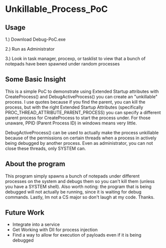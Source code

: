 # Unkillable_Process_PoC

## Usage
1.) Download Debug-PoC.exe

2.) Run as Administrator

3.) Look in task manager, procexp, or tasklist to view that a bunch of notepads have been spawned under random processes

## Some Basic Insight
This is a simple PoC to demonstrate using Extended Startup attributes with CreateProcess() and DebugActiveProcess() you can create an "unkillable" process. I use quotes because if you find the parent, you can kill the process, but with the right Extended Startup Attributes (specifically PROC_THREAD_ATTRIBUTE_PARENT_PROCESS) you can specify a different parent process for CreateProcess to start the process under. For those unaware, PPID (Parent Process ID) in windows means very little.

DebugActiveProcess() can be used to actually make the process unkillable because of the permissions on certain threads when a process in actively being debugged by another process. Even as administrator, you can not close these threads, only SYSTEM can. 

## About the program
This program simply spawns a bunch of notepads under different processes on the system and debugs them so you can't kill them (unless you have a SYSTEM shell). Also worth noting: the program that is being debugged will not actually be running, since it is waiting for debug commands. Lastly, Im not a CS major so don't laugh at my code. Thanks.

## Future Work
- Integrate into a service
- Get Working with Dll for process injection
- Find a way to allow for execution of payloads even if it is being debugged

